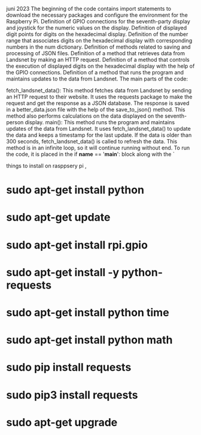 juni 2023 
The beginning of the code contains import statements to download the necessary packages and configure the environment for the Raspberry Pi.
Definition of GPIO connections for the seventh-party display and joystick for the numeric values on the display.
Definition of displayed digit points for digits on the hexadecimal display.
Definition of the number range that associates digits on the hexadecimal display with corresponding numbers in the num dictionary.
Definition of methods related to saving and processing of JSON files.
Definition of a method that retrieves data from Landsnet by making an HTTP request.
Definition of a method that controls the execution of displayed digits on the hexadecimal display with the help of the GPIO connections.
Definition of a method that runs the program and maintains updates to the data from Landsnet.
The main parts of the code:

fetch_landsnet_data(): This method fetches data from Landsnet by sending an HTTP request to their website. It uses the requests package to make the request and get the response as a JSON database. The response is saved in a better_data.json file with the help of the save_to_json() method. This method also performs calculations on the data displayed on the seventh-person display.
main(): This method runs the program and maintains updates of the data from Landsnet. It uses fetch_landsnet_data() to update the data and keeps a timestamp for the last update. If the data is older than 300 seconds, fetch_landsnet_data() is called to refresh the data. This method is in an infinite loop, so it will continue running without end.
To run the code, it is placed in the if __name__ == '__main__': block along with the `

things to install on rasppsery pi , 
# sudo apt-get install python 
# sudo apt-get update
# sudo apt-get install rpi.gpio
# sudo apt-get install -y python-requests
# sudo apt-get install python time
# sudo apt-get install python math
# sudo pip install requests
# sudo pip3 install requests
# sudo apt-get upgrade
